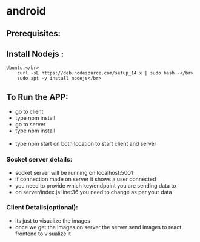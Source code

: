 # android
## Prerequisites:</br>
## Install Nodejs :</br>
    Ubuntu:</br>
        curl -sL https://deb.nodesource.com/setup_14.x | sudo bash -</br>
        sudo apt -y install nodejs</br>
## To Run the APP:</br>
  - go to client</br>
  - type npm install</br>
  - go to server</br>
  - type npm install</br></br>
  - type npm start on both location to start client and server</br>
### Socket server details:</br>
  - socket server will be running on localhost:5001</br>
  - if connection made on server it shows a user connected</br>
  - you need to provide which key/endpoint you are sending data to</br>
  - on server/index.js line:36 you need to change as per your data
### Client Details(optional):</br>
  - its just to visualize the images
  - once we get the images on server the server send images to react frontend to visualize it

